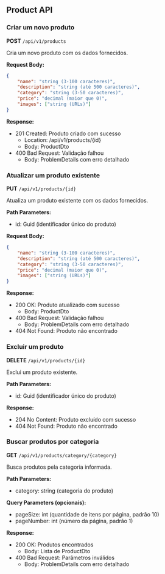## Product API

### Criar um novo produto

**POST** `/api/v1/products`

Cria um novo produto com os dados fornecidos.

**Request Body:**
```json
{
    "name": "string (3-100 caracteres)",
    "description": "string (até 500 caracteres)",
    "category": "string (3-50 caracteres)",
    "price": "decimal (maior que 0)",
    "images": ["string (URLs)"]
}
```

**Response:**
- 201 Created: Produto criado com sucesso
  - Location: /api/v1/products/{id}
  - Body: ProductDto
- 400 Bad Request: Validação falhou
  - Body: ProblemDetails com erro detalhado

### Atualizar um produto existente

**PUT** `/api/v1/products/{id}`

Atualiza um produto existente com os dados fornecidos.

**Path Parameters:**
- id: Guid (identificador único do produto)

**Request Body:**
```json
{
    "name": "string (3-100 caracteres)",
    "description": "string (até 500 caracteres)",
    "category": "string (3-50 caracteres)",
    "price": "decimal (maior que 0)",
    "images": ["string (URLs)"]
}
```

**Response:**
- 200 OK: Produto atualizado com sucesso
  - Body: ProductDto
- 400 Bad Request: Validação falhou
  - Body: ProblemDetails com erro detalhado
- 404 Not Found: Produto não encontrado

### Excluir um produto

**DELETE** `/api/v1/products/{id}`

Exclui um produto existente.

**Path Parameters:**
- id: Guid (identificador único do produto)

**Response:**
- 204 No Content: Produto excluído com sucesso
- 404 Not Found: Produto não encontrado

### Buscar produtos por categoria

**GET** `/api/v1/products/category/{category}`

Busca produtos pela categoria informada.

**Path Parameters:**
- category: string (categoria do produto)

**Query Parameters (opcionais):**
- pageSize: int (quantidade de itens por página, padrão 10)
- pageNumber: int (número da página, padrão 1)

**Response:**
- 200 OK: Produtos encontrados
  - Body: Lista de ProductDto
- 400 Bad Request: Parâmetros inválidos
  - Body: ProblemDetails com erro detalhado
